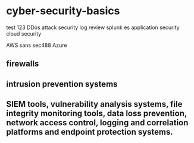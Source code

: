 # cyber-security-basics

test 123
DDos attack 
security log review
splunk es
application security
 cloud security 

AWS
sans sec488
Azure

## firewalls
## intrusion prevention systems
## SIEM tools, vulnerability analysis systems, file integrity monitoring tools, data loss prevention, network access control, logging and correlation platforms and endpoint protection systems.
